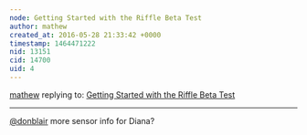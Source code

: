 ```yaml
---
node: Getting Started with the Riffle Beta Test
author: mathew
created_at: 2016-05-28 21:33:42 +0000
timestamp: 1464471222
nid: 13151
cid: 14700
uid: 4
---
```




[mathew](../profile/mathew) replying to: [Getting Started with the Riffle Beta Test](../notes/ddileona/05-28-2016/getting-started-with-the-riffle-beta-test)

----
[@donblair](/profile/donblair) more sensor info for Diana? 
